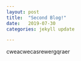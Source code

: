 ```yaml
---
layout: post
title:  "Second Blog!"
date:   2019-07-30
categories: jekyll update

---
```


cweacwecasrewergqraer
